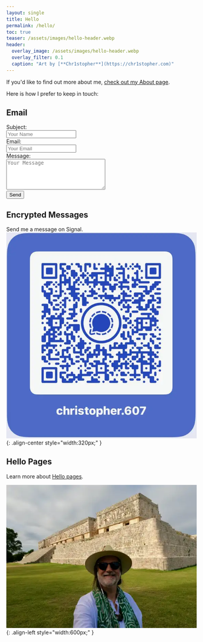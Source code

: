 ```yaml
---
layout: single
title: Hello
permalink: /hello/
toc: true
teaser: /assets/images/hello-header.webp
header:
  overlay_image: /assets/images/hello-header.webp
  overlay_filter: 0.1
  caption: "Art by [**Chr1stopher**](https://chr1stopher.com)"
---
```

If you'd like to find out more about me, [check out my About page](/about).

Here is how I prefer to keep in touch:

## Email
<form action="mailto:chris@christophersherrod.com" method="get" enctype="text/plain">
    Subject:<br>
    <input type="text" name="subject" placeholder="Your Name"><br>
    Email:<br>
    <input type="email" name="email" placeholder="Your Email"><br>
    Message:<br>
    <textarea name="body" rows="5" cols="30" placeholder="Your Message"></textarea><br>
    <input type="submit" value="Send">
  </form>

## Encrypted Messages
Send me a message on Signal.
![Christopher on Signal](/assets/images/signal-qr-code.webp){: .align-center style="width:320px;" }

## Hello Pages
Learn more about [Hello pages](https://alastairjohnston.com/introducing-hello-pages/).

![Chris](/assets/images/Chris-Uxmal.webp){: .align-left style="width:600px;" }